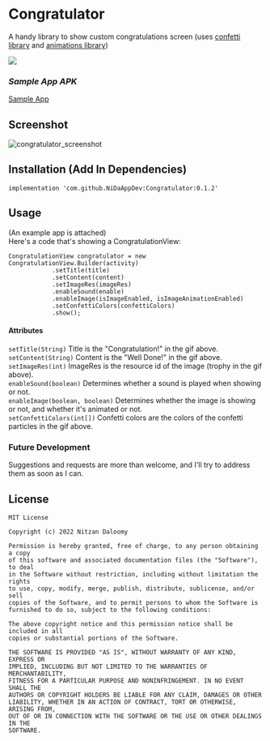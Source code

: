 # Congratulator
A handy library to show custom congratulations screen (uses [confetti library](https://github.com/jinatonic/confetti) and [animations library](https://github.com/daimajia/AndroidViewAnimations))

[![](https://jitpack.io/v/NiDaAppDev/Congratulator.svg)](https://jitpack.io/#NiDaAppDev/Congratulator)

### <b><i>Sample App APK</b></i>
[Sample App](https://github.com/NiDaAppDev/Congratulator/raw/master/Congratulator/sample%20app.apk)

## Screenshot

![congratulator_screenshot](https://user-images.githubusercontent.com/30749705/182833793-4b4cb590-65e0-41dd-8332-466c6fcb4030.gif)

## Installation (Add In Dependencies)
	implementation 'com.github.NiDaAppDev:Congratulator:0.1.2'

## Usage
(An example app is attached)\
Here's a code that's showing a CongratulationView:

	CongratulationView congratulator = new CongratulationView.Builder(activity)
				.setTitle(title)
				.setContent(content)
				.setImageRes(imageRes)
				.enableSound(enable)
				.enableImage(isImageEnabled, isImageAnimationEnabled)
				.setConfettiColors(confettiColors)
				.show();
#### Attributes
<code>setTitle(String)</code> Title is the "Congratulation!" in the gif above.\
<code>setContent(String)</code> Content is the "Well Done!" in the gif above.\
<code>setImageRes(int)</code> ImageRes is the resource id of the image (trophy in the gif above).\
<code>enableSound(boolean)</code> Determines whether a sound is played when showing or not.\
<code>enableImage(boolean, boolean)</code> Determines whether the image is showing or not, and whether it's animated or not.\
<code>setConfettiColors(int[])</code> Confetti colors are the colors of the confetti particles in the gif above.

### Future Development
Suggestions and requests are more than welcome, and I'll try to address them as soon as I can.

## License
	MIT License

	Copyright (c) 2022 Nitzan Daloomy

	Permission is hereby granted, free of charge, to any person obtaining a copy
	of this software and associated documentation files (the "Software"), to deal
	in the Software without restriction, including without limitation the rights
	to use, copy, modify, merge, publish, distribute, sublicense, and/or sell
	copies of the Software, and to permit persons to whom the Software is
	furnished to do so, subject to the following conditions:

	The above copyright notice and this permission notice shall be included in all
	copies or substantial portions of the Software.

	THE SOFTWARE IS PROVIDED "AS IS", WITHOUT WARRANTY OF ANY KIND, EXPRESS OR
	IMPLIED, INCLUDING BUT NOT LIMITED TO THE WARRANTIES OF MERCHANTABILITY,
	FITNESS FOR A PARTICULAR PURPOSE AND NONINFRINGEMENT. IN NO EVENT SHALL THE
	AUTHORS OR COPYRIGHT HOLDERS BE LIABLE FOR ANY CLAIM, DAMAGES OR OTHER
	LIABILITY, WHETHER IN AN ACTION OF CONTRACT, TORT OR OTHERWISE, ARISING FROM,
	OUT OF OR IN CONNECTION WITH THE SOFTWARE OR THE USE OR OTHER DEALINGS IN THE
	SOFTWARE.
